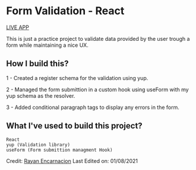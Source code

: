 # Form Validation  -  React

<a href="https://rayan-validation.netlify.app/" target="_blank">LIVE APP</a> <br>

This is just a practice project to validate data provided by the user trough a form while maintaining a nice UX.

## How I build this?

1 - Created a register schema for the validation using yup.

2 - Managed the form submittion in a custom hook using useForm with my yup schema as the resolver.

3 - Added conditional paragraph tags to display any errors in the form.

## What I've used to build this project?

```
React
yup (Validation library)
useForm (Form submittion managment Hook)
```

Credit: [Rayan Encarnacion](https://github.com/RayanEncarnacion)
Last Edited on: 01/08/2021

